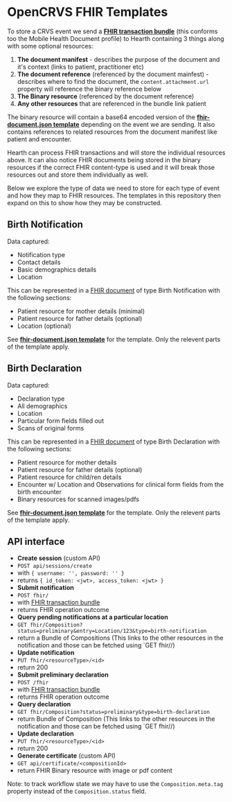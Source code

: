 # OpenCRVS FHIR Templates

To store a CRVS event we send a **[FHIR transaction bundle](mhd-transaction.json)** (this conforms too the Mobile Health Document profile) to Hearth containing 3 things along with some optional resources:

  1. **The document manifest** - describes the purpose of the document and it's context (links to patient, practitioner etc)
  2. **The document reference** (referenced by the document mainfest) - describes where to find the document, the `content.attachment.url` property will reference the binary reference below
  3. **The Binary resource** (referenced by the document reference)
  4. **Any other resources** that are referenced in the bundle link patient

The binary resource will contain a base64 encoded version of the **[fhir-document.json template](fhir-document.json)** depending on the event we are sending. It also contains references to related resources from the document manifest like patient and encounter.

Hearth can process FHIR transactions and will store the individual resources above. It can also notice FHIR documents being stored in the binary resources if the correct FHIR content-type is used and it will break those resources out and store them individually as well.

Below we explore the type of data we need to store for each type of event and how they map to FHIR resources. The templates in this repository then expand on this to show how they may be constructed.

## Birth Notification

Data captured:

* Notification type
* Contact details
* Basic demographics details
* Location

This can be represented in a [FHIR document](https://www.hl7.org/fhir/documents.html) of type Birth Notification with the following sections:
* Patient resource for mother details (minimal)
* Patient resource for father details (optional)
* Location (optional)

See **[fhir-document.json template](fhir-document.json)** for the template. Only the relevent parts of the template apply.

## Birth Declaration

Data captured:

* Declaration type
* All demographics
* Location
* Particular form fields filled out
* Scans of original forms

This can be represented in a [FHIR document](https://www.hl7.org/fhir/documents.html) of type Birth Declaration with the following sections:
* Patient resource for mother details
* Patient resource for father details (optional)
* Patient resource for child/ren details
* Encounter w/ Location and Observations for clinical form fields from the birth encounter
* Binary resources for scanned images/pdfs

See **[fhir-document.json template](fhir-document.json)** for the template. Only the relevent parts of the template apply.

## API interface

* **Create session** (custom API)
 * `POST api/sessions/create`
 * with `{ username: '', password: '' }`
 * returns `{ id_token: <jwt>, access_token: <jwt> }`
* **Submit notification**
 * `POST fhir/`
 * with [FHIR transaction bundle](mhd-transaction.json)
 * returns FHIR operation outcome
* **Query pending notifications at a particular location**
 * `GET fhir/Composition?status=preliminary&entry=Location/123&type=birth-notification`
 * return a Bundle of Compositions (This links to the other resources in the notification and those can be fetched using `GET fhir/<resourceType>/<id>)
* **Update notification**
 * `PUT fhir/<resourceType>/<id>`
 * return 200
* **Submit preliminary declaration**
 * `POST /fhir`
 * with [FHIR transaction bundle](mhd-transaction.json)
 * returns FHIR operation outcome
* **Query declaration**
 * `GET fhir/Composition?status=preliminary&type=birth-declaration`
 * return Bundle of Composition (This links to the other resources in the notification and those can be fetched using `GET fhir/<resourceType>/<id>)
* **Update declaration**
 * `PUT fhir/<resourceType>/<id>`
 * return 200
* **Generate certificate** (custom API)
 * `GET api/certificate/<compositionId>`
 * return FHIR Binary resource with image or pdf content

Note: to track workflow state we may have to use the `Composition.meta.tag` property instead of the `Composition.status` field.
